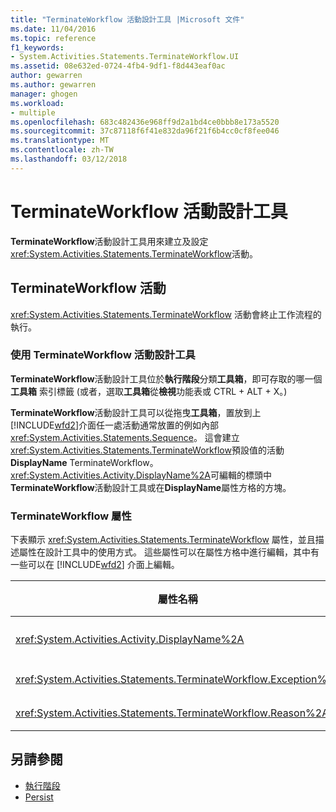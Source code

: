 ```yaml
---
title: "TerminateWorkflow 活動設計工具 |Microsoft 文件"
ms.date: 11/04/2016
ms.topic: reference
f1_keywords:
- System.Activities.Statements.TerminateWorkflow.UI
ms.assetid: 08e632ed-0724-4fb4-9df1-f8d443eaf0ac
author: gewarren
ms.author: gewarren
manager: ghogen
ms.workload:
- multiple
ms.openlocfilehash: 683c482436e968ff9d2a1bd4ce0bbb8e173a5520
ms.sourcegitcommit: 37c87118f6f41e832da96f21f6b4cc0cf8fee046
ms.translationtype: MT
ms.contentlocale: zh-TW
ms.lasthandoff: 03/12/2018
---
```

# <a name="terminateworkflow-activity-designer"></a>TerminateWorkflow 活動設計工具
**TerminateWorkflow**活動設計工具用來建立及設定<xref:System.Activities.Statements.TerminateWorkflow>活動。

## <a name="the-terminateworkflow-activity"></a>TerminateWorkflow 活動
 <xref:System.Activities.Statements.TerminateWorkflow> 活動會終止工作流程的執行。

### <a name="using-the-terminateworkflow-activity-designer"></a>使用 TerminateWorkflow 活動設計工具
 **TerminateWorkflow**活動設計工具位於**執行階段**分類**工具箱**，即可存取的哪一個**工具箱**  索引標籤 (或者，選取**工具箱**從**檢視**功能表或 CTRL + ALT + X。)

 **TerminateWorkflow**活動設計工具可以從拖曳**工具箱**，置放到上[!INCLUDE[wfd2](../workflow-designer/includes/wfd2_md.md)]介面任一處活動通常放置的例如內部<xref:System.Activities.Statements.Sequence>。 這會建立<xref:System.Activities.Statements.TerminateWorkflow>預設值的活動**DisplayName** TerminateWorkflow。 <xref:System.Activities.Activity.DisplayName%2A>可編輯的標頭中**TerminateWorkflow**活動設計工具或在**DisplayName**屬性方格的方塊。

### <a name="the-terminateworkflow-properties"></a>TerminateWorkflow 屬性
 下表顯示 <xref:System.Activities.Statements.TerminateWorkflow> 屬性，並且描述屬性在設計工具中的使用方式。 這些屬性可以在屬性方格中進行編輯，其中有一些可以在 [!INCLUDE[wfd2](../workflow-designer/includes/wfd2_md.md)] 介面上編輯。

|屬性名稱|必要項|使用方式|
|-------------------|--------------|-----------|
|<xref:System.Activities.Activity.DisplayName%2A>|False|<xref:System.Activities.Statements.TerminateWorkflow> 活動的易記名稱。 預設值為 TerminateWorkflow。 雖然顯示名稱並非絕對必要，但建議您盡量使用顯示名稱。|
|<xref:System.Activities.Statements.TerminateWorkflow.Exception%2A>|False|當工作流程終止時所要擲回的例外狀況。 請在屬性方格中設定這個屬性。|
|<xref:System.Activities.Statements.TerminateWorkflow.Reason%2A>|False|說明工作流程終止的原因。 請在屬性方格中設定這個屬性。|

## <a name="see-also"></a>另請參閱

- [執行階段](../workflow-designer/runtime-activity-designers.md)
- [Persist](../workflow-designer/persist-activity-designer.md)